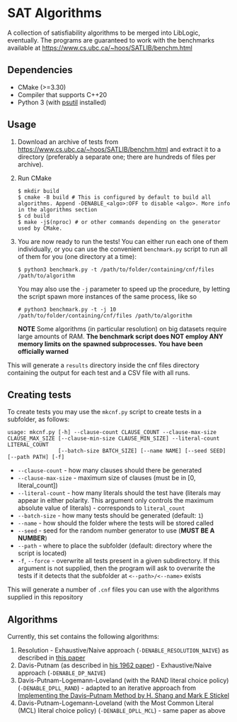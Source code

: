 # SAT Algorithms
A collection of satisfiability algorithms to be merged into LibLogic, eventually.
The programs are guaranteed to work with the benchmarks available at https://www.cs.ubc.ca/~hoos/SATLIB/benchm.html


## Dependencies
- CMake (>=3.30)
- Compiler that supports C++20
- Python 3 (with  [psutil](https://pypi.org/project/psutil/) installed)

  
## Usage
1. Download an archive of tests from https://www.cs.ubc.ca/~hoos/SATLIB/benchm.html and extract it to a directory (preferably a separate one; there are hundreds of files per archive).
2. Run CMake
   ```
   $ mkdir build
   $ cmake -B build # This is configured by default to build all algorithms. Append -DENABLE_<algo>:OFF to disable <algo>. More info in the algorithms section
   $ cd build
   $ make -j$(nproc) # or other commands depending on the generator used by CMake.
   ```
3. You are now ready to run the tests! You can either run each one of them individually, or you can use the convenient `benchmark.py` script to run all of them for you (one directory at a time):
   ```
   $ python3 benchmark.py -t /path/to/folder/containing/cnf/files /path/to/algorithm
   ```

   You may also use the ``-j`` parameter to speed up the procedure, by letting the script spawn more instances of the same process, like so
   ```
   # python3 benchmark.py -t -j 10 /path/to/folder/containing/cnf/files /path/to/algorithm
   ```

    **NOTE** Some algorithms (in particular resolution) on big datasets require large amounts of RAM. **The benchmark script does NOT employ ANY memory limits on the spawned subprocesses.**
   **You have been officially warned**

This will generate a ``results`` directory inside the cnf files directory containing the output for each test and a CSV file with all runs.


## Creating tests

To create tests you may use the `mkcnf.py` script to create tests in a subfolder, as follows:
```
usage: mkcnf.py [-h] --clause-count CLAUSE_COUNT --clause-max-size CLAUSE_MAX_SIZE [--clause-min-size CLAUSE_MIN_SIZE] --literal-count LITERAL_COUNT
                [--batch-size BATCH_SIZE] [--name NAME] [--seed SEED] [--path PATH] [-f]
```

- `--clause-count` - how many clauses should there be generated
- `--clause-max-size` - maximum size of clauses (must be in \[0, literal_count\])
- `--literal-count` - how many literals should the test have (literals may appear in either polarity. This argument only controls the maximum absolute value of literals) - corresponds to `literal_count`
- `--batch-size` - how many tests should be generated (default: `1`)
- `--name` - how should the folder where the tests will be stored called
- `--seed` - seed for the random number generator to use (**MUST BE A NUMBER**)
- `--path` - where to place the subfolder (default: directory where the script is located)
- `-f`,  `--force` - overwrite all tests present in a given subdirectory. If this argument is not supplied, then the program will ask to overwrite the tests if it detects that the subfolder at `<--path>/<--name>` exists

This will generate a number of `.cnf` files you can use with the algorithms supplied in this repository

## Algorithms 
Currently, this set contains the following algorithms:

1. Resolution - Exhaustive/Naive approach (``-DENABLE_RESOLUTION_NAIVE``) as described in [this paper](https://dl.acm.org/doi/abs/10.1145/321033.321034)
2. Davis-Putnam (as described in [his 1962 paper](https://dl.acm.org/doi/abs/10.1145/321033.321034)) - Exhaustive/Naive approach (``-DENABLE_DP_NAIVE``)
3. Davis-Putnam-Logemann-Loveland (with the RAND literal choice policy) (``-DENABLE_DPLL_RAND``) - adapted to an iterative approach from [Implementing the Davis–Putnam Method by H. Shang and Mark E Stickel](https://www.math.ucdavis.edu/~deloera/TEACHING/MATH165/davisputnam.pdf)
4. Davis-Putnam-Logemann-Loveland (with the Most Common Literal (MCL) literal choice policy) (``-DENABLE_DPLL_MCL``) - same paper as above
